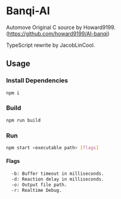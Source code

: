 # Banqi-AI

Automove Original C source by Howard9199. (https://github.com/howard9199/AI-banqi)

TypeScript rewrite by JacobLinCool.

## Usage

### Install Dependencies

```bash
npm i
```

### Build

```bash
npm run build
```

### Run

```bash
npm start <executable path> [flags]
```

#### Flags

```bash
  -b: Buffer timeout in milliseconds.
  -d: Reaction delay in milliseconds.
  -o: Output file path.
  -r: Realtime Debug.
```
